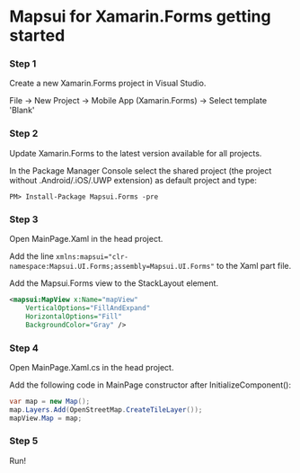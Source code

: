 # Mapsui for Xamarin.Forms getting started

### Step 1

Create a new Xamarin.Forms project in Visual Studio. 

File -> New Project -> Mobile App (Xamarin.Forms) -> Select template 'Blank'

### Step 2

Update Xamarin.Forms to the latest version available for all projects.

In the Package Manager Console select the shared project (the project without .Android/.iOS/.UWP extension) as default project and 
type:
```console
PM> Install-Package Mapsui.Forms -pre
```

### Step 3

Open MainPage.Xaml in the head project.

Add the line `xmlns:mapsui="clr-namespace:Mapsui.UI.Forms;assembly=Mapsui.UI.Forms"`
to the Xaml <ContentPage> part file.

Add the Mapsui.Forms view to the StackLayout element.
```xml
<mapsui:MapView x:Name="mapView"
    VerticalOptions="FillAndExpand"
    HorizontalOptions="Fill"
    BackgroundColor="Gray" />
```
    
### Step 4

Open MainPage.Xaml.cs in the head project.

Add the following code in MainPage constructor after InitializeComponent():

```csharp
var map = new Map();
map.Layers.Add(OpenStreetMap.CreateTileLayer());
mapView.Map = map;
```

### Step 5
Run!
